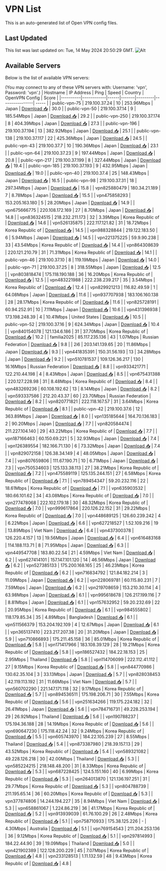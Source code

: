 # VPN List

This is an auto-generated list of Open VPN config files.

## Last Updated

This list was last updated on: Tue, 14 May 2024 20:50:29 GMT.
![Alt](https://repobeats.axiom.co/api/embed/186b98318ef1479477931607c1ad7d823f12451f.svg "Repobeats analytics image")

## Available Servers

Below is the list of available VPN servers:

(You may connect to any of these VPN servers with: Username: 'vpn', Password: 'vpn'.)
| Hostname | IP Address | Ping | Speed | Country | OpenVPN Config | Score |
|----------|------------|------|-------|---------|----------------| ----- |
| public-vpn-75 | 219.100.37.24 | 10 | 253.96Mbps | Japan | [Download 📥](./configs/server_0_JP.ovpn) | 30.0 |
| public-vpn-50 | 219.100.37.14 | 9 | 185.54Mbps | Japan | [Download 📥](./configs/server_1_JP.ovpn) | 29.2 |
| public-vpn-250 | 219.100.37.174 | 8 | 404.39Mbps | Japan | [Download 📥](./configs/server_2_JP.ovpn) | 27.3 |
| public-vpn-196 | 219.100.37.194 | 13 | 382.92Mbps | Japan | [Download 📥](./configs/server_3_JP.ovpn) | 25.1 |
| public-vpn-138 | 219.100.37.117 | 22 | 425.36Mbps | Japan | [Download 📥](./configs/server_4_JP.ovpn) | 24.5 |
| public-vpn-43 | 219.100.37.7 | 10 | 190.36Mbps | Japan | [Download 📥](./configs/server_5_JP.ovpn) | 23.1 |
| public-vpn-64 | 219.100.37.23 | 9 | 197.44Mbps | Japan | [Download 📥](./configs/server_6_JP.ovpn) | 20.8 |
| public-vpn-217 | 219.100.37.199 | 8 | 327.44Mbps | Japan | [Download 📥](./configs/server_7_JP.ovpn) | 19.4 |
| public-vpn-185 | 219.100.37.193 | 9 | 432.95Mbps | Japan | [Download 📥](./configs/server_8_JP.ovpn) | 19.0 |
| public-vpn-40 | 219.100.37.4 | 25 | 148.43Mbps | Japan | [Download 📥](./configs/server_9_JP.ovpn) | 16.5 |
| public-vpn-98 | 219.100.37.31 | 18 | 297.34Mbps | Japan | [Download 📥](./configs/server_10_JP.ovpn) | 15.8 |
| vpn825880479 | 180.34.21.189 | 7 | 8.78Mbps | Japan | [Download 📥](./configs/server_11_JP.ovpn) | 15.5 |
| vpn475858293 | 153.205.163.180 | 5 | 28.20Mbps | Japan | [Download 📥](./configs/server_12_JP.ovpn) | 14.9 |
| vpn675666775 | 220.108.172.169 | 27 | 8.70Mbps | Japan | [Download 📥](./configs/server_13_JP.ovpn) | 14.8 |
| vpn836324515 | 218.232.211.173 | 32 | 3.39Mbps | Korea Republic of | [Download 📥](./configs/server_14_KR.ovpn) | 14.6 |
| vpn526135875 | 222.117.121.82 | 31 | 18.72Mbps | Korea Republic of | [Download 📥](./configs/server_15_KR.ovpn) | 14.5 |
| vpn988328844 | 219.122.183.50 | 6 | 5.94Mbps | Japan | [Download 📥](./configs/server_16_JP.ovpn) | 14.5 |
| vpn221375225 | 59.9.90.238 | 33 | 43.54Mbps | Korea Republic of | [Download 📥](./configs/server_17_KR.ovpn) | 14.4 |
| vpn864308639 | 220.121.210.79 | 31 | 71.31Mbps | Korea Republic of | [Download 📥](./configs/server_18_KR.ovpn) | 14.1 |
| public-vpn-46 | 219.100.37.10 | 8 | 119.19Mbps | Japan | [Download 📥](./configs/server_19_JP.ovpn) | 14.0 |
| public-vpn-71 | 219.100.37.25 | 8 | 318.55Mbps | Japan | [Download 📥](./configs/server_20_JP.ovpn) | 12.5 |
| vpn803818474 | 175.118.190.188 | 36 | 16.20Mbps | Korea Republic of | [Download 📥](./configs/server_21_KR.ovpn) | 12.5 |
| vpn483221988 | 222.238.239.217 | 35 | 3.54Mbps | Korea Republic of | [Download 📥](./configs/server_22_KR.ovpn) | 12.4 |
| vpn829921213 | 116.82.49.59 | 1 | 64.08Mbps | Japan | [Download 📥](./configs/server_23_JP.ovpn) | 11.6 |
| vpn937707938 | 183.106.160.138 | 28 | 28.17Mbps | Korea Republic of | [Download 📥](./configs/server_24_KR.ovpn) | 11.6 |
| vpn825728191 | 60.94.252.91 | 10 | 7.11Mbps | Japan | [Download 📥](./configs/server_25_JP.ovpn) | 10.6 |
| vpn431396938 | 173.198.248.39 | 4 | 10.41Mbps | United States | [Download 📥](./configs/server_26_US.ovpn) | 10.5 |
| public-vpn-52 | 219.100.37.16 | 9 | 624.34Mbps | Japan | [Download 📥](./configs/server_27_JP.ovpn) | 10.4 |
| vpn840154078 | 121.134.6.186 | 31 | 37.70Mbps | Korea Republic of | [Download 📥](./configs/server_28_KR.ovpn) | 10.2 |
| familia2025 | 85.117.235.136 | 43 | 1.07Mbps | Russian Federation | [Download 📥](./configs/server_29_RU.ovpn) | 9.8 |
| 2i6 | 203.141.139.65 | 20 | 11.86Mbps | Japan | [Download 📥](./configs/server_30_JP.ovpn) | 9.3 |
| vpn441835391 | 150.31.56.193 | 13 | 34.28Mbps | Japan | [Download 📥](./configs/server_31_JP.ovpn) | 9.2 |
| vpn510781537 | 109.126.36.217 | 130 | 16.16Mbps | Russian Federation | [Download 📥](./configs/server_32_RU.ovpn) | 8.8 |
| vpn933421771 | 122.210.44.198 | 4 | 8.43Mbps | Japan | [Download 📥](./configs/server_33_JP.ovpn) | 8.5 |
| vpn675431388 | 220.127.228.98 | 31 | 8.48Mbps | Korea Republic of | [Download 📥](./configs/server_34_KR.ovpn) | 8.4 |
| vpn483269236 | 60.108.192.62 | 13 | 8.14Mbps | Japan | [Download 📥](./configs/server_35_JP.ovpn) | 8.2 |
| vpn593337586 | 212.20.43.37 | 60 | 23.70Mbps | Russian Federation | [Download 📥](./configs/server_36_RU.ovpn) | 8.2 |
| vpn820771821 | 222.118.167.57 | 31 | 3.64Mbps | Korea Republic of | [Download 📥](./configs/server_37_KR.ovpn) | 8.1 |
| public-vpn-42 | 219.100.37.6 | 12 | 363.89Mbps | Japan | [Download 📥](./configs/server_38_JP.ovpn) | 8.0 |
| vpn135185644 | 164.70.136.183 | 2 | 90.20Mbps | Japan | [Download 📥](./configs/server_39_JP.ovpn) | 7.7 |
| vpn820584474 | 211.227.104.140 | 29 | 43.22Mbps | Korea Republic of | [Download 📥](./configs/server_40_KR.ovpn) | 7.7 |
| vpn187166463 | 60.150.69.221 | 5 | 32.93Mbps | Japan | [Download 📥](./configs/server_41_JP.ovpn) | 7.4 |
| vpn126389554 | 182.166.71.130 | 6 | 73.32Mbps | Japan | [Download 📥](./configs/server_42_JP.ovpn) | 7.4 |
| vpn829072158 | 126.38.34.149 | 4 | 48.05Mbps | Japan | [Download 📥](./configs/server_43_JP.ovpn) | 7.4 |
| vpn807659806 | 111.67.190.71 | 10 | 6.71Mbps | Japan | [Download 📥](./configs/server_44_JP.ovpn) | 7.3 |
| vpn750534603 | 125.133.38.113 | 27 | 38.21Mbps | Korea Republic of | [Download 📥](./configs/server_45_KR.ovpn) | 7.2 |
| vpn475589119 | 125.135.244.151 | 27 | 6.58Mbps | Korea Republic of | [Download 📥](./configs/server_46_KR.ovpn) | 7.1 |
| vpn789454347 | 59.20.232.116 | 22 | 18.61Mbps | Korea Republic of | [Download 📥](./configs/server_47_KR.ovpn) | 7.1 |
| vpn635903532 | 180.66.101.62 | 34 | 43.08Mbps | Korea Republic of | [Download 📥](./configs/server_48_KR.ovpn) | 7.0 |
| vpn277478068 | 222.102.179.18 | 30 | 48.32Mbps | Korea Republic of | [Download 📥](./configs/server_49_KR.ovpn) | 7.0 |
| vpn999617864 | 220.126.22.152 | 31 | 29.22Mbps | Korea Republic of | [Download 📥](./configs/server_50_KR.ovpn) | 7.0 |
| vpn448689125 | 126.60.239.242 | 4 | 6.22Mbps | Japan | [Download 📥](./configs/server_51_JP.ovpn) | 6.6 |
| vpn627218527 | 1.52.109.216 | 19 | 13.89Mbps | Viet Nam | [Download 📥](./configs/server_52_VN.ovpn) | 6.4 |
| vpn437300378 | 126.220.4.157 | 13 | 19.56Mbps | Japan | [Download 📥](./configs/server_53_JP.ovpn) | 6.4 |
| vpn616483168 | 114.188.113.71 | 8 | 71.95Mbps | Japan | [Download 📥](./configs/server_54_JP.ovpn) | 6.3 |
| vpn449547708 | 183.80.22.54 | 21 | 4.59Mbps | Viet Nam | [Download 📥](./configs/server_55_VN.ovpn) | 6.2 |
| vpn627414101 | 157.147.101.120 | 14 | 46.56Mbps | Japan | [Download 📥](./configs/server_56_JP.ovpn) | 6.2 |
| vpn527385133 | 175.200.168.165 | 25 | 46.23Mbps | Korea Republic of | [Download 📥](./configs/server_57_KR.ovpn) | 6.2 |
| vpn716834792 | 121.84.182.214 | 3 | 11.09Mbps | Japan | [Download 📥](./configs/server_58_JP.ovpn) | 6.2 |
| vpn228069781 | 60.115.80.231 | 7 | 7.59Mbps | Japan | [Download 📥](./configs/server_59_JP.ovpn) | 6.2 |
| vpn219708659 | 153.210.30.114 | 4 | 63.98Mbps | Japan | [Download 📥](./configs/server_60_JP.ovpn) | 6.1 |
| vpn995618678 | 126.217.199.116 | 7 | 8.81Mbps | Japan | [Download 📥](./configs/server_61_JP.ovpn) | 6.1 |
| vpn157632952 | 59.20.232.69 | 22 | 20.95Mbps | Korea Republic of | [Download 📥](./configs/server_62_KR.ovpn) | 6.1 |
| vpn984555802 | 118.179.85.34 | 35 | 4.89Mbps | Bangladesh | [Download 📥](./configs/server_63_BD.ovpn) | 6.1 |
| vpn511566379 | 153.204.192.109 | 4 | 12.67Mbps | Japan | [Download 📥](./configs/server_64_JP.ovpn) | 6.1 |
| vpn365137410 | 223.217.207.38 | 20 | 31.20Mbps | Japan | [Download 📥](./configs/server_65_JP.ovpn) | 5.9 |
| vpn710866893 | 175.211.45.158 | 36 | 85.01Mbps | Korea Republic of | [Download 📥](./configs/server_66_KR.ovpn) | 5.8 |
| vpn171417966 | 183.108.39.129 | 28 | 19.21Mbps | Korea Republic of | [Download 📥](./configs/server_67_KR.ovpn) | 5.8 |
| vpn186527432 | 184.22.18.153 | 25 | 2.95Mbps | Thailand | [Download 📥](./configs/server_68_TH.ovpn) | 5.8 |
| vpn114706099 | 222.112.41.112 | 27 | 9.15Mbps | Korea Republic of | [Download 📥](./configs/server_69_KR.ovpn) | 5.8 |
| vpn844770986 | 130.62.35.104 | 3 | 33.13Mbps | Japan | [Download 📥](./configs/server_70_JP.ovpn) | 5.7 |
| vpn828038453 | 42.119.113.192 | 31 | 11.66Mbps | Viet Nam | [Download 📥](./configs/server_71_VN.ovpn) | 5.7 |
| vpn560702290 | 221.147.171.118 | 32 | 9.17Mbps | Korea Republic of | [Download 📥](./configs/server_72_KR.ovpn) | 5.7 |
| vpn894536511 | 175.198.206.71 | 30 | 7.55Mbps | Korea Republic of | [Download 📥](./configs/server_73_KR.ovpn) | 5.6 |
| vpn251634266 | 119.175.224.182 | 32 | 26.41Mbps | Japan | [Download 📥](./configs/server_74_JP.ovpn) | 5.6 |
| vpn784716731 | 49.228.253.194 | 29 | 26.92Mbps | Thailand | [Download 📥](./configs/server_75_TH.ovpn) | 5.6 |
| vpn190788237 | 175.194.36.188 | 28 | 14.19Mbps | Korea Republic of | [Download 📥](./configs/server_76_KR.ovpn) | 5.6 |
| vpn690647230 | 175.118.42.24 | 32 | 9.24Mbps | Korea Republic of | [Download 📥](./configs/server_77_KR.ovpn) | 5.5 |
| vpn605743970 | 184.22.105.239 | 27 | 8.55Mbps | Thailand | [Download 📥](./configs/server_78_TH.ovpn) | 5.4 |
| vpn873387980 | 218.39.157.13 | 29 | 43.52Mbps | Korea Republic of | [Download 📥](./configs/server_79_KR.ovpn) | 5.4 |
| vpn589321082 | 49.228.126.218 | 30 | 42.00Mbps | Thailand | [Download 📥](./configs/server_80_TH.ovpn) | 5.3 |
| vpn585224215 | 218.148.48.200 | 31 | 8.33Mbps | Korea Republic of | [Download 📥](./configs/server_81_KR.ovpn) | 5.3 |
| vpn687228425 | 124.5.151.160 | 40 | 6.99Mbps | Korea Republic of | [Download 📥](./configs/server_82_KR.ovpn) | 5.3 |
| vpn264013870 | 121.136.197.251 | 31 | 29.77Mbps | Korea Republic of | [Download 📥](./configs/server_83_KR.ovpn) | 5.3 |
| vpn804788739 | 211.195.65.14 | 36 | 60.20Mbps | Korea Republic of | [Download 📥](./configs/server_84_KR.ovpn) | 5.3 |
| vpn377874806 | 14.244.194.227 | 35 | 8.94Mbps | Viet Nam | [Download 📥](./configs/server_85_VN.ovpn) | 5.3 |
| vpn658861067 | 1.224.86.219 | 36 | 41.17Mbps | Korea Republic of | [Download 📥](./configs/server_86_KR.ovpn) | 5.2 |
| vpn913939039 | 61.76.100.29 | 26 | 2.48Mbps | Korea Republic of | [Download 📥](./configs/server_87_KR.ovpn) | 5.1 |
| vpn758710933 | 175.38.125.226 | - | 4.30Mbps | Australia | [Download 📥](./configs/server_88_AU.ovpn) | 5.1 |
| vpn769154543 | 211.204.253.136 | 36 | 9.12Mbps | Korea Republic of | [Download 📥](./configs/server_89_KR.ovpn) | 5.1 |
| vpn297814993 | 184.22.44.90 | 39 | 19.09Mbps | Thailand | [Download 📥](./configs/server_90_TH.ovpn) | 5.0 |
| vpn421902389 | 122.128.200.229 | 45 | 7.07Mbps | Korea Republic of | [Download 📥](./configs/server_91_KR.ovpn) | 4.8 |
| vpn233128513 | 1.11.132.59 | 48 | 9.43Mbps | Korea Republic of | [Download 📥](./configs/server_92_KR.ovpn) | 4.8 |
